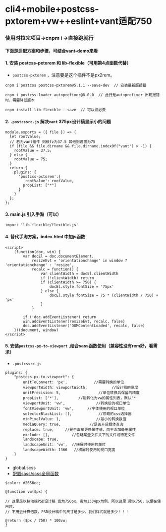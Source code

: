 # cli4+mobile+postcss-pxtorem+vw++eslint+vant适配750
### 使用时拉完项目->cnpm i ->直接跑就行
#### 下面是适配方案和步骤，可结合vant-demo来看
#### 1. 安装 postcss-pxtorem 和 lib-flexible（可用第4点函数代替）
- `postcss-pxtorem`  ，注意要是这个插件不是px2rem。
```
cnpm i postcss postcss-pxtorem@5.1.1 --save-dev  // 安装最新版报错

cnpm i postcss-loader autoprefixer@8.0.0  // 此行是autoprefixer 出现报错时，需要降低版本

cnpm install lib-flexible --save  // 可以没必要
```
#### 2. `.postcssrc.js` 解决`vant` 375px设计稿显示小的问题
```
module.exports = ({ file }) => {
  let rootValue;
  // 若为vant组件 则根fz为37.5 其他则设置为75
  if (file && file.dirname && file.dirname.indexOf("vant") > -1) {
    rootValue = 37.5;
  } else {
    rootValue = 75;
  }
  return {
    plugins: {
      'postcss-pxtorem':{
        'rootValue': rootValue,
        propList: ["*"]
      }
    }
  };
};
```
#### 3. main.js 引入手淘（可以）
```
import 'lib-flexible/flexible.js'
```
#### 4. 替代手淘方案，index.html 中加js函数
```
<script>
    (function(doc, win) {
        var docEl = doc.documentElement,
            resizeEvt = 'orientationchange' in window ? 'orientationchange' : 'resize',
            recalc = function() {
                var clientWidth = docEl.clientWidth
                if (!clientWidth) return
                if (clientWidth >= 750) {
                    docEl.style.fontSize = '75px'
                } else {
                    docEl.style.fontSize = 75 * (clientWidth / 750) + 'px'
                }
            }

        if (!doc.addEventListener) return
        win.addEventListener(resizeEvt, recalc, false)
        doc.addEventListener('DOMContentLoaded', recalc, false)
    })(document, window)
</script>

```
#### 5. 安装`postcss-px-to-viewport` ,结合sass函数使用（兼容性没有rem好，看需求）
- `.postcssrc.js`
```
plugins: {
    "postcss-px-to-viewport": {
        unitToConvert: 'px',            //需要转换的单位
        viewportWidth: viewportWidth,           //设计稿的宽度
        unitPrecision: 5,                 //单位转换后保留的精度
        propList: ['*'],         //能转化为vw的属性列表，默认'*'
        viewportUnit: 'vw',              //转换后的视口单位
        fontViewportUnit: 'vw',      //字体使用的视口单位
        selectorBlackList: [],            //忽略的css选择器
        minPixelValue: 1,                //最小的转换数值
        mediaQuery: true,             //是否开启媒体查询
        replace: true,     //是否直接更换属性值，而不添加备用属性
        exclude: [],          //忽略某些文件夹下的文件或特定文件
        landscape: true,
        landscapeUnit: 'vw',  //横屏时使用的单位
        landscapeWidth: 1366   //横屏时使用的视口宽度
    }
}
```
- global.scss
- [配置sass/scss全局函数](https://blog.csdn.net/muguli2008/article/details/100578485)
```
$color: #2656ec;

@function vw($px) {

// 这里是以移动端PSD设计稿 宽为750px，高为1334px为例，所以这里 除以750，以便在使用时，
// 不用去计算倍数，PSD设计稿中的尺寸是多少，我们样式就是多少！！！

@return ($px / 750) * 100vw;
}
```

